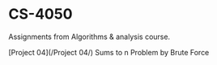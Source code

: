 # CS-4050
Assignments from Algorithms &amp; analysis course.

[Project 04](/Project 04/) Sums to n Problem by Brute Force
